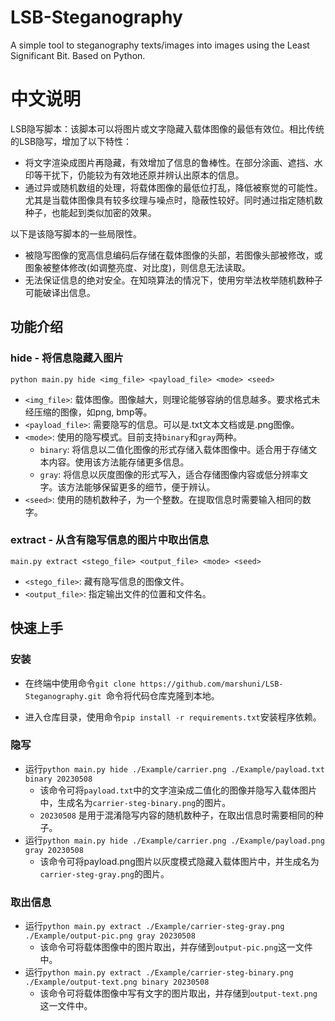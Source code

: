 # LSB-Steganography
A simple tool to steganography texts/images into images using the Least Significant Bit. Based on Python.

# 中文说明

LSB隐写脚本：该脚本可以将图片或文字隐藏入载体图像的最低有效位。相比传统的LSB隐写，增加了以下特性：

- 将文字渲染成图片再隐藏，有效增加了信息的鲁棒性。在部分涂画、遮挡、水印等干扰下，仍能较为有效地还原并辨认出原本的信息。
- 通过异或随机数组的处理，将载体图像的最低位打乱，降低被察觉的可能性。尤其是当载体图像具有较多纹理与噪点时，隐蔽性较好。同时通过指定随机数种子，也能起到类似加密的效果。

以下是该隐写脚本的一些局限性。

- 被隐写图像的宽高信息编码后存储在载体图像的头部，若图像头部被修改，或图象被整体修改(如调整亮度、对比度)，则信息无法读取。
- 无法保证信息的绝对安全。在知晓算法的情况下，使用穷举法枚举随机数种子可能破译出信息。

## 功能介绍

### hide - 将信息隐藏入图片

```shell
python main.py hide <img_file> <payload_file> <mode> <seed>
```

- `<img_file>`: 载体图像。图像越大，则理论能够容纳的信息越多。要求格式未经压缩的图像，如png, bmp等。
- `<payload_file>`: 需要隐写的信息。可以是.txt文本文档或是.png图像。
- `<mode>`: 使用的隐写模式。目前支持`binary`和`gray`两种。
  - `binary`: 将信息以二值化图像的形式存储入载体图像中。适合用于存储文本内容。使用该方法能存储更多信息。
  - `gray`: 将信息以灰度图像的形式写入，适合存储图像内容或低分辨率文字。该方法能够保留更多的细节，便于辨认。
- `<seed>`: 使用的随机数种子，为一个整数。在提取信息时需要输入相同的数字。

### extract - 从含有隐写信息的图片中取出信息

``` shell
main.py extract <stego_file> <output_file> <mode> <seed>
```

- `<stego_file>`: 藏有隐写信息的图像文件。
- `<output_file>`: 指定输出文件的位置和文件名。

## 快速上手

### 安装

- 在终端中使用命令`git clone https://github.com/marshuni/LSB-Steganography.git `命令将代码仓库克隆到本地。

- 进入仓库目录，使用命令`pip install -r requirements.txt`安装程序依赖。

### 隐写

- 运行`python main.py hide ./Example/carrier.png ./Example/payload.txt binary 20230508`
  - 该命令可将`payload.txt`中的文字渲染成二值化的图像并隐写入载体图片中，生成名为`carrier-steg-binary.png`的图片。
  - `20230508` 是用于混淆隐写内容的随机数种子，在取出信息时需要相同的种子。
- 运行`python main.py hide ./Example/carrier.png ./Example/payload.png gray 20230508`
  - 该命令可将payload.png图片以灰度模式隐藏入载体图片中，并生成名为`carrier-steg-gray.png`的图片。

### 取出信息

- 运行`python main.py extract ./Example/carrier-steg-gray.png ./Example/output-pic.png gray 20230508`
  - 该命令可将载体图像中的图片取出，并存储到`output-pic.png`这一文件中。
- 运行`python main.py extract ./Example/carrier-steg-binary.png ./Example/output-text.png binary 20230508`
  - 该命令可将载体图像中写有文字的图片取出，并存储到`output-text.png`这一文件中。

​		
